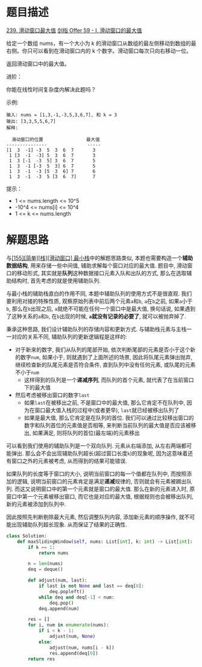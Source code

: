 # 题目描述

[239. 滑动窗口最大值](https://leetcode-cn.com/problems/sliding-window-maximum/)
[剑指 Offer 59 - I. 滑动窗口的最大值](https://leetcode-cn.com/problems/hua-dong-chuang-kou-de-zui-da-zhi-lcof/)

给定一个数组 nums，有一个大小为 k 的滑动窗口从数组的最左侧移动到数组的最右侧。你只可以看到在滑动窗口内的 k 个数字。滑动窗口每次只向右移动一位。

返回滑动窗口中的最大值。

进阶：

你能在线性时间复杂度内解决此题吗？ 

示例:
```
输入: nums = [1,3,-1,-3,5,3,6,7], 和 k = 3
输出: [3,3,5,5,6,7]
解释:

  滑动窗口的位置                最大值
---------------               -----
[1  3  -1] -3  5  3  6  7       3
 1 [3  -1  -3] 5  3  6  7       3
 1  3 [-1  -3  5] 3  6  7       5
 1  3  -1 [-3  5  3] 6  7       5
 1  3  -1  -3 [5  3  6] 7       6
 1  3  -1  -3  5 [3  6  7]      7
```

提示：

- 1 <= nums.length <= 10^5
- -10^4 <= nums[i] <= 10^4
- 1 <= k <= nums.length

# 解题思路

与[[155][简单][栈][滑动窗口] 最小栈](/docs/problems/栈/155-最小栈.md)中的解题思路类似, 本题也需要构造一个**辅助数据结构**, 用来存储一些中间值, 辅助求解每个窗口对应的最大值. 题目中, 滑动窗口的移动形式, 其实就是**队列**这种数据接口元素入队和出队的方式, 那么在选取辅助结构时, 首先考虑的就是使用辅助队列.

与最小栈的辅助栈直白的作用不同, 本题中辅助队列的使用方式不是很直观. 我们要利用对接的特殊性质, 观察原始列表中前后两个元素`a`和`b`, `a`在`b`之前, 如果`a`小于`b`, 那么在`b`出现之后, `a`就绝不可能在任何一个窗口中是最大值, 换句话说, 如果遇到了这种关系的`a`和`b`, 在`b`出现的时候, **`a`就没有记录的必要了**, 就可以被抛弃掉了.

秉承这种思路, 我们设计辅助队列的存储内容和更新方式. 与辅助栈元素与主栈一一对应的关系不同, 辅助队列的更新逻辑程是这样的:

- 对于新来的数字, 我们从队列的尾部开始, 依次判断尾部的元素是否小于这个新的数字`num`, 如果小于, 则就遇到了上面所述的场景, 因此将队尾元素弹出抛弃, 继续检查新的队尾元素是否符合条件, 直到队列中没有任何元素, 或队尾的元素不小于`num`
  - 这样得到的队列是一个**递减序列**, 而队列的首个元素, 就代表了在当前窗口下的最大值
- 然后考虑被移出窗口的数字`last`
  - 如果`last`在被移出之前, 不是窗口中的最大值, 那么它肯定不在队列中, 因为在窗口最大值入栈的过程中(或者更早), `last`就已经被移出队列了
  - 如果是最大值, 那么它肯定是在队列的首位. 我们可以通过比较移出窗口的数字和队列首位的元素值是否相等, 来判断当前队列的最大值是否应该被移出, 如果满足, 则将队列的首位(最左端)的元素移出

可以看到我们使用的辅助队列是一个双向队列. 元素从右端添加, 从左右两端都可能弹出. 那么会不会出现辅助队列超长(超过窗口长度`k`)的现象呢, 因为这意味着还有窗口之外的元素被考虑, 从而得到的结果可能错误.

如果队列的长度等于窗口的大小, 说明当前窗口的每一个值都在队列中, 而按照添加的逻辑, 说明当前窗口的元素肯定是满足**递减**规律的, 否则就会有元素被踢出队列. 而这又说明窗口中的第一个元素就是窗口的最大值. 那么在新的元素进入时, 原窗口中第一个元素被移出窗口, 而它也是对应的最大值, 根据规则也会被移出队列, 新的元素被添加到队列中.

因此按照先判断剔除最大元素, 然后调整队列内容, 添加新元素的顺序操作, 就不可能出现辅助队列超长现象. 从而保证了结果的正确性.

```python
class Solution:
    def maxSlidingWindow(self, nums: List[int], k: int) -> List[int]:
        if k == 1:
            return nums

        n = len(nums)
        deq = deque()

        def adjust(num, last):
            if last is not None and last == deq[0]:
                deq.popleft()
            while deq and deq[-1] < num:
                deq.pop()
            deq.append(num)

        res = []
        for i, num in enumerate(nums):
            if i < k - 1:
                adjust(num, None)
            else:
                adjust(num, nums[i - k])
                res.append(deq[0])
        return res
```
